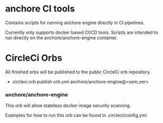 # anchore CI tools
Contains scripts for running anchore engine directly in CI pipelines.

Currently only supports docker based CI/CD tools. Scripts are intended to run directly on the anchore/anchore-engine container.

# CircleCi Orbs

All finished orbs will be published to the public CircleCi orb repository.
  * circleci orb publish orb.yml anchore/anchore-engine@<sem_ver>


### anchore/anchore-engine

This orb will allow stateless docker image security scanning.

Examples for how to run this orb can be found in .circleci/config.yml
